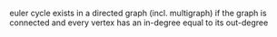 euler cycle exists in a directed graph (incl. multigraph) if the graph is connected and every vertex has an in-degree equal to its out-degree